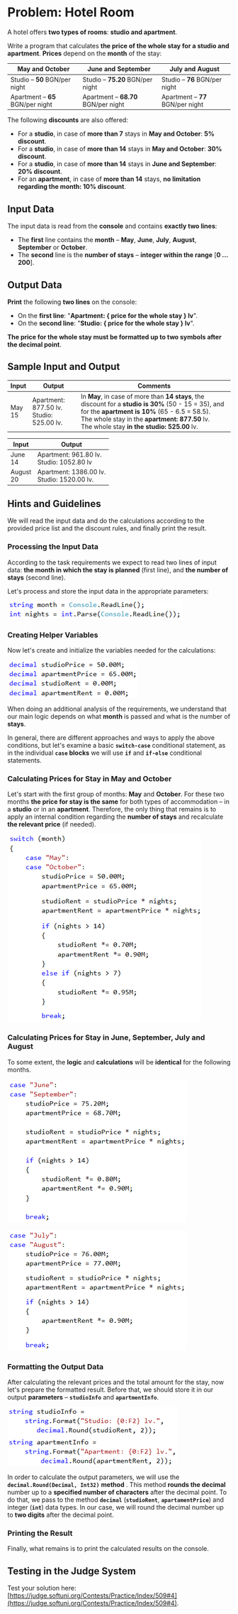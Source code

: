 # Problem: Hotel Room

A hotel offers **two types of rooms**: **studio and apartment**.

Write a program that calculates **the price of the whole stay for a studio and apartment**. **Prices** depend on the **month** of the stay:

| **May and October** | **June and September** | **July and August** |
| --- | --- | --- |
|Studio – **50** BGN/per night|Studio – **75.20** BGN/per night|Studio – **76** BGN/per night|
|Apartment – **65** BGN/per night|Apartment – **68.70** BGN/per night|Apartment – **77** BGN/per night|

The following **discounts** are also offered:

- For a **studio**, in case of **more than 7** stays in **May and October**: **5% discount**.
- For a **studio**, in case of **more than 14** stays in **May and October**: **30% discount**.
- For a **studio**, in case of **more than 14** stays in **June and September**: **20% discount**.
- For an **apartment**, in case of **more than 14** stays, **no limitation regarding the month: 10% discount**.

## Input Data

The input data is read from the **console** and contains **exactly two lines**:

- The **first** line contains the **month** – **May**, **June**, **July**, **August**, **September** or **October**.
- The **second** line is the **number of stays** – **integer within the range** [**0 … 200**].

## Output Data

**Print** the following **two lines** on the console:

- On the **first line**: "**Apartment: { price for the whole stay } lv**".
- On the **second line**: "**Studio: { price for the whole stay } lv**".

**The price for the whole stay must be formatted up to two symbols after the decimal point**.

## Sample Input and Output

| Input | Output | Comments |
| --- | --- | --- |
|May<br>15|Apartment: 877.50 lv.<br>Studio: 525.00 lv.| In **May**, in case of more than **14 stays**, the discount for a **studio is 30%** (50 - 15 = 35), and for the **apartment is 10%** (65 - 6.5 = 58.5).<br>The whole stay in the **apartment: 877.50** lv.<br>The whole stay **in the studio: 525.00** lv.|

| Input | Output |
| --- | --- |
|June<br>14|Apartment: 961.80 lv.<br>Studio: 1052.80 lv|
|August<br>20|Apartment: 1386.00 lv.<br>Studio: 1520.00 lv.|

## Hints and Guidelines

We will read the input data and do the calculations according to the provided price list and the discount rules, and finally print the result.

### Processing the Input Data

According to the task requirements we expect to read two lines of input data: **the month in which the stay is planned** (first line), and **the number of stays** (second line).

Let's process and store the input data in the appropriate parameters:

![](/assets/chapter-4-2-images/05.Hotel-room-01.png)

### Creating Helper Variables

Now let's create and initialize the variables needed for the calculations:

![](/assets/chapter-4-2-images/05.Hotel-room-02.png)

When doing an additional analysis of the requirements, we understand that our main logic depends on what **month** is passed and what is the number of **stays**.

In general, there are different approaches and ways to apply the above conditions, but let's examine a basic **`switch-case`** conditional statement, as in the individual **`case` blocks** we will use **`if`** and **`if-else`** conditional statements.

### Calculating Prices for Stay in May and October

Let's start with the first group of months: **May** and **October**. For these two months **the price for stay is the same** for both types of accommodation – in a **studio** or in an **apartment**. Therefore, the only thing that remains is to apply an internal condition regarding the **number of stays** and recalculate **the relevant price** (if needed).

![](/assets/chapter-4-2-images/05.Hotel-room-03.png)

### Calculating Prices for Stay in June, September, July and August

To some extent, the **logic** and **calculations** will be **identical** for the following months. 

![](/assets/chapter-4-2-images/05.Hotel-room-04.png)

![](/assets/chapter-4-2-images/05.Hotel-room-05.png)

### Formatting the Output Data

After calculating the relevant prices and the total amount for the stay, now let's prepare the formatted result. Before that, we should store it in our output **parameters** – **`studioInfo`** and **`apartmentInfo`**.

![](/assets/chapter-4-2-images/05.Hotel-room-06.png)

In order to calculate the output parameters, we will use the **`decimal.Round(Decimal, Int32)`** **method** .
This method **rounds the decimal** number up to a **specified number of characters** after the decimal point. To do that, we pass to the method **`decimal`** (**`studioRent`**, **`apartamentPrice`**) and integer (**`int`**) data types. In our case, we will round the decimal number up to **two digits** after the decimal point.

### Printing the Result

Finally, what remains is to print the calculated results on the console.

## Testing in the Judge System

Test your solution here: [https://judge.softuni.org/Contests/Practice/Index/509#4](https://judge.softuni.org/Contests/Practice/Index/509#4).
